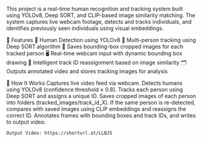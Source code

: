 This project is a real-time human recognition and tracking system built using YOLOv8, Deep SORT, and CLIP-based image similarity matching. The system captures live webcam footage, detects and tracks individuals, and identifies previously seen individuals using visual embeddings.

🔧 Features
    🧠 Human Detection using YOLOv8
    🔄 Multi-person tracking using Deep SORT algorithm
    📸 Saves bounding-box cropped images for each tracked person
    🖥️ Real-time webcam input with dynamic bounding box drawing
    🎯 Intelligent track ID reassignment based on image similarity
    🗂️ Outputs annotated video and stores tracking images for analysis

🚀 How It Works
    Captures live video feed via webcam.
    Detects humans using YOLOv8 (confidence threshold ≥ 0.8).
    Tracks each person using Deep SORT and assigns a unique ID.
    Saves cropped images of each person into folders (tracked_images/track_id_X).
    If the same person is re-detected, compares with saved images using CLIP embeddings and reassigns the correct ID.
    Annotates frames with bounding boxes and track IDs, and writes to output video.

    Output Video: https://shorturl.at/LLBJ5
